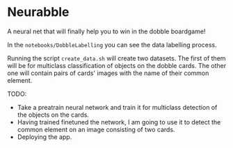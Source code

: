 # Neurabble
A neural net that will finally help you to win in the dobble boardgame!

In the ```notebooks/DobbleLabelling``` you can see the data labelling process.

Running the script ```create_data.sh``` will create two datasets. The first of them will be for multiclass classification of
objects on the dobble cards.
The other one will contain pairs of cards' images with the name of their common element.

TODO:
- Take a preatrain neural network and train it for multiclass detection of the objects on the cards.
- Having trained finetuned the network, I am going to use it to detect the common element on an image consisting of two cards.
- Deploying the app.
